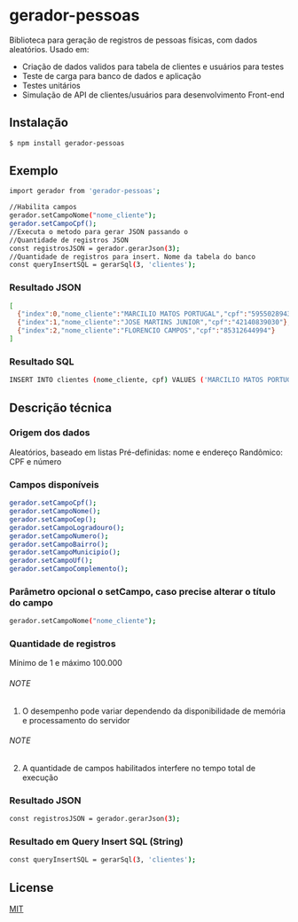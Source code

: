 # gerador-pessoas
Biblioteca para geração de registros de pessoas físicas, com dados aleatórios.
Usado em:
 - Criação de dados validos para tabela de clientes e usuários para testes
 - Teste de carga para banco de dados e aplicação
 - Testes unitários
 - Simulação de API de clientes/usuários para desenvolvimento Front-end


## Instalação
```bash
$ npm install gerador-pessoas
```

## Exemplo
```bash
import gerador from 'gerador-pessoas';

//Habilita campos
gerador.setCampoNome("nome_cliente");
gerador.setCampoCpf();
//Executa o metodo para gerar JSON passando o 
//Quantidade de registros JSON
const registrosJSON = gerador.gerarJson(3);
//Quantidade de registros para insert. Nome da tabela do banco
const queryInsertSQL = gerarSql(3, 'clientes');
```

### Resultado JSON
```bash
[
  {"index":0,"nome_cliente":"MARCILIO MATOS PORTUGAL","cpf":"59550289435"},
  {"index":1,"nome_cliente":"JOSE MARTINS JUNIOR","cpf":"42140839030"},
  {"index":2,"nome_cliente":"FLORENCIO CAMPOS","cpf":"85312644994"}
]
```

### Resultado SQL
```bash
INSERT INTO clientes (nome_cliente, cpf) VALUES ('MARCILIO MATOS PORTUGAL','59550289435'), ('JOSE MARTINS JUNIOR','42140839030'), ('FLORENCIO CAMPOS','85312644994')
```

## Descrição técnica

### Origem dos dados
Aleatórios, baseado em listas Pré-definidas: nome e endereço
Randômico: CPF e número

### Campos disponíveis
```bash
gerador.setCampoCpf();
gerador.setCampoNome();
gerador.setCampoCep();
gerador.setCampoLogradouro();
gerador.setCampoNumero();
gerador.setCampoBairro();
gerador.setCampoMunicipio();
gerador.setCampoUf();
gerador.setCampoComplemento();
```

### Parâmetro opcional o setCampo, caso precise alterar o título do campo
```bash
gerador.setCampoNome("nome_cliente");
```

### Quantidade de registros
Mínimo de 1 e máximo 100.000
###### NOTE
 1) O desempenho pode variar dependendo da disponibilidade 
  de memória e processamento do servidor
###### NOTE
 2) A quantidade de campos habilitados interfere no 
  tempo total de execução

### Resultado JSON
```bash
const registrosJSON = gerador.gerarJson(3);
```

### Resultado em Query Insert SQL (String)
```bash
const queryInsertSQL = gerarSql(3, 'clientes');
```

## License
[MIT](LICENSE)
